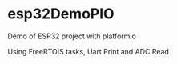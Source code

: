 # esp32DemoPIO
Demo of ESP32 project with platformio

Using FreeRTOIS tasks, Uart Print and ADC Read
